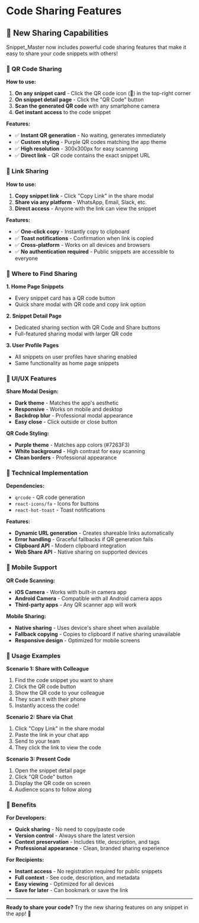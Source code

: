 # Code Sharing Features

## 🚀 New Sharing Capabilities

Snippet_Master now includes powerful code sharing features that make it easy to share your code snippets with others!

### 📱 QR Code Sharing

**How to use:**
1. **On any snippet card** - Click the QR code icon (📱) in the top-right corner
2. **On snippet detail page** - Click the "QR Code" button
3. **Scan the generated QR code** with any smartphone camera
4. **Get instant access** to the code snippet

**Features:**
- ✅ **Instant QR generation** - No waiting, generates immediately
- ✅ **Custom styling** - Purple QR codes matching the app theme
- ✅ **High resolution** - 300x300px for easy scanning
- ✅ **Direct link** - QR code contains the exact snippet URL

### 🔗 Link Sharing

**How to use:**
1. **Copy snippet link** - Click "Copy Link" in the share modal
2. **Share via any platform** - WhatsApp, Email, Slack, etc.
3. **Direct access** - Anyone with the link can view the snippet

**Features:**
- ✅ **One-click copy** - Instantly copy to clipboard
- ✅ **Toast notifications** - Confirmation when link is copied
- ✅ **Cross-platform** - Works on all devices and browsers
- ✅ **No authentication required** - Public snippets are accessible to everyone

### 📍 Where to Find Sharing

**1. Home Page Snippets**
- Every snippet card has a QR code button
- Quick share modal with QR code and copy link option

**2. Snippet Detail Page**
- Dedicated sharing section with QR Code and Share buttons
- Full-featured sharing modal with larger QR code

**3. User Profile Pages**
- All snippets on user profiles have sharing enabled
- Same functionality as home page snippets

### 🎨 UI/UX Features

**Share Modal Design:**
- **Dark theme** - Matches the app's aesthetic
- **Responsive** - Works on mobile and desktop
- **Backdrop blur** - Professional modal appearance
- **Easy close** - Click outside or close button

**QR Code Styling:**
- **Purple theme** - Matches app colors (#7263F3)
- **White background** - High contrast for easy scanning
- **Clean borders** - Professional appearance

### 🔧 Technical Implementation

**Dependencies:**
- `qrcode` - QR code generation
- `react-icons/fa` - Icons for buttons
- `react-hot-toast` - Toast notifications

**Features:**
- **Dynamic URL generation** - Creates shareable links automatically
- **Error handling** - Graceful fallbacks if QR generation fails
- **Clipboard API** - Modern clipboard integration
- **Web Share API** - Native sharing on supported devices

### 📱 Mobile Support

**QR Code Scanning:**
- **iOS Camera** - Works with built-in camera app
- **Android Camera** - Compatible with all Android camera apps
- **Third-party apps** - Any QR scanner app will work

**Mobile Sharing:**
- **Native sharing** - Uses device's share sheet when available
- **Fallback copying** - Copies to clipboard if native sharing unavailable
- **Responsive design** - Optimized for mobile screens

### 🚀 Usage Examples

**Scenario 1: Share with Colleague**
1. Find the code snippet you want to share
2. Click the QR code button
3. Show the QR code to your colleague
4. They scan it with their phone
5. Instantly access the code!

**Scenario 2: Share via Chat**
1. Click "Copy Link" in the share modal
2. Paste the link in your chat app
3. Send to your team
4. They click the link to view the code

**Scenario 3: Present Code**
1. Open the snippet detail page
2. Click "QR Code" button
3. Display the QR code on screen
4. Audience scans to follow along

### 🎯 Benefits

**For Developers:**
- **Quick sharing** - No need to copy/paste code
- **Version control** - Always share the latest version
- **Context preservation** - Includes title, description, and tags
- **Professional appearance** - Clean, branded sharing experience

**For Recipients:**
- **Instant access** - No registration required for public snippets
- **Full context** - See code, description, and metadata
- **Easy viewing** - Optimized for all devices
- **Save for later** - Can bookmark or save the link

---

**Ready to share your code?** Try the new sharing features on any snippet in the app! 🎉 